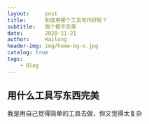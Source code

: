 ```yaml
---
layout:     post
title:      到底用哪个工具写作好呢？
subtitle:   每个都不完美
date:       2020-11-21
author:     Hailong
header-img: img/home-bg-o.jpg
catalog: true
tags:
    - Blog
---
```


## 用什么工具写东西完美
我是用自己觉得简单的工具去做，但又觉得太复杂